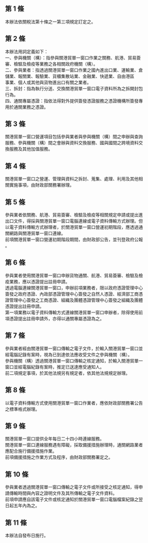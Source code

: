 第 1 條
-------
本辦法依關稅法第十條之一第三項規定訂定之。

第 2 條
-------
本辦法用詞定義如下：  
一、參與機關（構）：指參與關港貿單一窗口作業之關務、航港、貿易簽  
    審、檢驗及檢疫等業務之各相關政府機關（構）。  
二、參與業者：指透過關港貿單一窗口作業之國內進出口業、運輸業、倉  
    儲業、報關業、報驗業、貨櫃集散站業、金融業、快遞業、自由港區  
    事業、個人或其他與貨物進出口有關之業者。  
三、拆封：指為執行分送、交換關港貿單一窗口電子資料所為之拆開封包  
    行為。  
四、通關專屬憑證：指依法得對外提供簽發憑證服務之憑證機構所簽發專  
    用於通關業務之憑證。

第 3 條
-------
關港貿單一窗口營運項目包括參與業者與參與機關（構）間之申辦與查詢  
服務、參與機關（構）間之會辦與資料交換服務、國與國間之跨境資料交  
換服務及其他加值服務。

第 4 條
-------
關港貿單一窗口之營運、管理與資料之拆封、蒐集、處理、利用及其他相  
關實施事項，由財政部關務署辦理。

第 5 條
-------
參與業者依關務、航港、貿易簽審、檢驗及檢疫等相關規定申請或提出進  
出口文件，得採與關港貿單一窗口電腦連線或電子資料傳輸方式辦理。但  
以電子資料傳輸方式辦理者，於關港貿單一窗口營運初期階段，應透過通  
關網路與關港貿單一窗口連線。  
前項關港貿單一窗口營運初期階段期間，由財政部公告，並刊登政府公報  
。

第 6 條
-------
參與業者使用關港貿單一窗口申辦貨物通關、航港、貿易簽審、檢驗及檢  
疫業務，應以憑證提出註冊申請。  
透過電腦連線關港貿單一窗口，申辦前項業務者，限以政府憑證管理中心  
簽發之政府憑證、內政部憑證管理中心簽發之自然人憑證、經濟部工商憑  
證管理中心簽發之工商憑證、組織及團體憑證管理中心簽發之組織及團體  
憑證提出註冊申請。  
第一項業務以電子資料傳輸方式連線關港貿單一窗口申辦者，除得使用前  
項憑證提出註冊申請外，亦得以通關專屬憑證為之。

第 7 條
-------
參與業者經由關港貿單一窗口傳輸之電子文件，於輸入關港貿單一窗口並  
經電腦記錄有案時，視為已到達依法應收受文件之參與機關（構）。  
參與機關（構）透過關港貿單一窗口傳輸之核定通知，於輸入關港貿單一  
窗口並經電腦紀錄有案時，推定已送達應受通知人。  
前二項規定事項，於其他法規另有規定者，依其他法規規定辦理。

第 8 條
-------
以電子資料傳輸方式使用關港貿單一窗口作業者，應依財政部關務署公告  
之標準格式辦理。

第 9 條
-------
關港貿單一窗口提供全年每日二十四小時連線服務。  
關港貿單一窗口連線服務遇有障礙，採取備援措施辦理時，通關網路業者  
應配合施行備援措施作業。  
前項備援措施之作業方式及程序，由財政部關務署定之。

第 10 條
--------
參與業者透過關港貿單一窗口傳輸之電子文件或所接受之核定通知，得申  
請傳輸時間與內容之證明文件及其所傳輸之電子文件資料。  
前項申請應自該電子文件或核定通知於關港貿單一窗口電腦檔案紀錄之翌  
日起五年內為之。

第 11 條
--------
本辦法自發布日施行。

